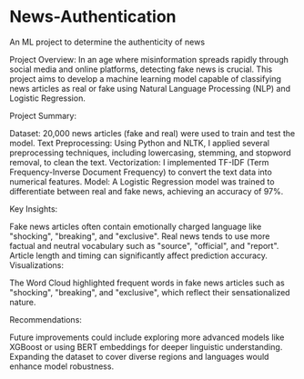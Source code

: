 # News-Authentication
An ML project to determine the authenticity of news

Project Overview:
In an age where misinformation spreads rapidly through social media and online platforms, detecting fake news is crucial. This project aims to develop a machine learning model capable of classifying news articles as real or fake using Natural Language Processing (NLP) and Logistic Regression.

Project Summary:

Dataset: 20,000 news articles (fake and real) were used to train and test the model.
Text Preprocessing: Using Python and NLTK, I applied several preprocessing techniques, including lowercasing, stemming, and stopword removal, to clean the text.
Vectorization: I implemented TF-IDF (Term Frequency-Inverse Document Frequency) to convert the text data into numerical features.
Model: A Logistic Regression model was trained to differentiate between real and fake news, achieving an accuracy of 97%.

Key Insights:

Fake news articles often contain emotionally charged language like "shocking", "breaking", and "exclusive".
Real news tends to use more factual and neutral vocabulary such as "source", "official", and "report".
Article length and timing can significantly affect prediction accuracy.
Visualizations:

The Word Cloud highlighted frequent words in fake news articles such as "shocking", "breaking", and "exclusive", which reflect their sensationalized nature.

Recommendations:

Future improvements could include exploring more advanced models like XGBoost or using BERT embeddings for deeper linguistic understanding.
Expanding the dataset to cover diverse regions and languages would enhance model robustness.
